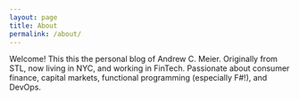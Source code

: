 ```yaml
---
layout: page
title: About
permalink: /about/
---
```


Welcome! This this the personal blog of Andrew C. Meier. Originally
from STL, now living in NYC, and working in FinTech. Passionate about
consumer finance, capital markets, functional programming (especially F#!),
and DevOps.
